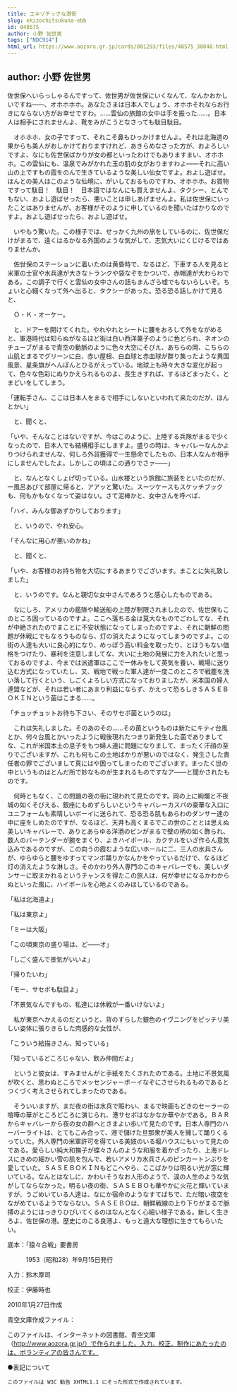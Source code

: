 ```yaml
---
title: エキゾチックな港街
slug: ekizochitsukuna-ebb
id: 048575
author: 小野 佐世男
tags: ["NDC914"]
html_url: https://www.aozora.gr.jp/cards/001293/files/48575_38048.html
---
```


## author: 小野 佐世男

佐世保へいらっしゃるんですって、佐世男が佐世保にいくなんて、なんかおかしいですね――、オホホホホ。あなたさまは日本人でしょう、オホホそれならお行きにならない方がお幸せですわ。……雲仙の旅館の女中は手を振った……。日本人は相手にされませんよ、靴をみがこうとなさっても駄目駄目。

　オホホホ、女の子ですって、それこそ鼻もひっかけませんよ。それは北海道の果からも美人がおしかけておりますけれど、あきらめなさった方が、およろしいですよ、なにも佐世保ばかりが女の都といったわけでもありますまい、オホホホ。この雲仙にも、温泉でみがかれた玉の肌の女がおりますわよ――それに高い山の上ですもの霞をのんで生きているような美しい仙女ですよ。およし遊ばせ。ほんとの美人はこのような仙境に、がいしておるものですわ、オホホホ。お買物ですって駄目！　駄目！　日本語ではなんにも買えませんよ、タクシー、とんでもない、およし遊ばせったら、悪いことは申しあげませんよ。私は佐世保にいったことはありませんが、お客様がそのように申しているのを聞いたばかりなのですよ。およし遊ばせったら、およし遊ばせ。

　いやもう驚いた。この様子では、せっかく九州の旅をしているのに、佐世保だけがまるで、遠くはるかなる外国のような気がして、志気大いにくじけるではありませんか。

　佐世保のステーションに着いたのは黄昏時で、なるほど、下車する人を見ると米軍の士官や水兵達が大きなトランクや袋なぞをかついで、赤帽達が大わらわである。この調子で行くと雲仙の女中さんの話もまんざら嘘でもないらしいぞ。ちょいと心細くなって外へ出ると、タクシーがあった。恐る恐る話しかけて見ると、

　Ｏ・Ｋ・オーケー。

　と、ドアーを開けてくれた。やれやれとシートに腰をおろして外をながめると、軍港時代は知らぬがなるほど街は白い西洋菓子のように色どられ、ネオンのチューブがまるで青空の動脈のように色々大空にそびえ、あちらの岡、こちらの山肌とまるでグリーンに白、赤い屋根、白血球と赤血球が群り集ったような異国風景、星条旗がへんぽんとひるがえっている。地球上も時々大きな変化が起って、色々な色彩にぬりかえられるものよ、長生きすれば、するほどまったく、とまどいをしてしまう。

「運転手さん、ここは日本人をまるで相手にしないといわれて来たのだが、ほんとかい」

　と、聞くと、

「いや、そんなことはないですが、今はこのように、上陸する兵隊がまるで少くなったので、日本人でも結構相手にしますよ。盛りの時は、キャバレーなんかよりつけられませんな、何しろ外貨獲得で一生懸命でしたもの、日本人なんか相手にしませんでしたよ。しかしこの頃はこの通りでさァ――」

　と、なんとなくしょげ切っている。山水楼という旅館に旅装をといたのだが、一風呂あびて部屋に帰ると、アアッと驚いた。スーツケースもスケッチブックも、何もかもなくなって姿はない。さて泥棒かと、女中さんを呼べば、

「ハイ、みんな御あずかりしております」

　と、いうので、やれ安心。

「そんなに用心が悪いのかね」

　と、聞くと、

「いや、お客様のお持ち物を大切にするあまりでございます。まことに失礼致しました」

　と、いうのです。なんと親切な女中さんであろうと感心したものである。



　なにしろ、アメリカの艦隊や輸送船の上陸が制限されましたので、佐世保もこのところ困っているのですよ。ここへ落ちる金は莫大なものでごわしてな、それが中絶されたのでまことに不安状態になってしまったのですよ、それに朝鮮の問題が休戦にでもなろうものなら、灯の消えたようになってしまうのですよ。この街の人達も大いに良心的になり、めっぽう高い料金を取ったり、とほうもない価格をつけたり、暴利を注意しましてな、大いに土地の発展に力を入れたいと思っておるのですよ、今までは派遣軍はここで一休みをして英気を養い、戦場に送り込む方式になっていたし、又、戦地で戦った軍人達が一度このところで戦塵を洗い落して行くという、しごくよろしい方式になっておりましたが、米本国の婦人連盟などが、それは若い者にあまり利益にならず、かえって恐ろしきＳＡＳＥＢＯＫＩＮという菌はこまる……。

「チョッチョットお待ち下さい、そのサセボ菌というのは」

　これは失礼しました。そのあのその……その菌というものは新たにキティ台風とか、何々台風とかいったように戦後現れたつまり新発生した菌でありましてな、これが米国本土の息子をもつ婦人連に問題になりまして、まったく汗顔の至りでございますが、これも何もこの土地ばかりが悪いのではなく、発生さした責任者の罪でございまして真にはや困ってしまったのでございます。まったく世の中というものはとんだ所で妙なものが生まれるものですなア――と聞かされたものです。



　何時ともなく、この問題の夜の街に現われて見たのです。岡の上に絢爛と不夜城の如くそびえる、銀座にもめずらしいというキャバレーカスパの豪華な入口にユニフォームも素晴しいボーイに送られて、恐る恐る肌もあらわのダンサー達の中に座をしめたのですが、なるほど、天井も高くまるでこの世のこととは思えぬ美しいキャバレーで、ありとあらゆる洋酒のビンがまるで壁の柄の如く飾られ、数人のバーテンダーが腕をまくり、よきハイボール、カクテルをいざ作らん意気込みであるのですが、この向うの霞むような広いホールに二、三人の水兵さんが、ゆらゆらと腰をゆすってマンボ踊りかなんかをやっているだけで、なるほど灯の消えたような淋しさ。そのかわり外人専門のこのキャバレーでも、美しいダンサーに取まかれるというチャンスを得たこの旅人は、何が幸せになるかわからぬといった風に、ハイボールを心地よくのみほしているのである。

「私は北海道よ」

「私は東京よ」

「ミーは大阪」

「この頃東京の盛り場は、ど――オ」

「しごく盛んで景気がいいよ」

「帰りたいわ」

「モー、サセボも駄目よ」

「不景気なんですもの、私達には休戦が一番いけないよ」

　私が東京へかえるのだというと、背のすらした銀色のイヴニングをピッチリ美しい姿体に張りきらした肉感的な女性が、

「こういう絵描きさん、知っている」

「知っているどころじゃない、飲み仲間だよ」

　というと彼女は、すみませんがと手紙をたくされたのである。土地に不景気風が吹くと、思わぬところでメッセンジャーボーイなぞにさせられるものであるとつくづく考えさせられてしまったのである。



　そういいますが、まだ夜の街は水兵で賑わい、まるで映画もどきのセーラーの喧嘩の華がところどころに演じられ、港サセボはなかなか華やかである。ＢＡＲからキャバレーから夜の女の群へとさまよい歩いて見たのです。日本人専門のハーバーライトは、とてもこみ合って、港で儲けた旦那衆が美人を擁して踊りくるっていた。外人専門の米軍許可を得ている美妓のいる堀ハウスにもいって見たのである。愛らしい純大和撫子が蝶々さんのような和服を着かざったり、上海ドレスにきめの細かい雪の肌を包んで、若いアメリカ水兵さんのピンカートンぶりを愛していた。ＳＡＳＥＢＯＫＩＮもどこへやら、ここばかりは明るい光が窓に輝いている。なんとはなしに、かわいそうなお人形のようで、涙の人生のような気がしてならなかった。明るい夜の街、ＳＡＳＥＢＯも華やかに火花と輝いていますが、うごめいている人達は、なにか宿命のようなすてばちで、ただ暗い夜空をながめているようでならない。ＳＡＳＥＢＯは、朝鮮戦線の上り下りがまるで脈搏のようにはっきりひびいてくるのはなんとなく心細い様子である。新しく生きろよ、佐世保の港。歴史にのこる良港よ、もっと遠大な理想に生きてもらいたい。













底本：「猿々合戦」要書房


　　　1953（昭和28）年9月15日発行

入力：鈴木厚司

校正：伊藤時也

2010年1月27日作成

青空文庫作成ファイル：

このファイルは、インターネットの図書館、青空文庫（http://www.aozora.gr.jp/）で作られました。入力、校正、制作にあたったのは、ボランティアの皆さんです。











●表記について


	このファイルは W3C 勧告 XHTML1.1 にそった形式で作成されています。